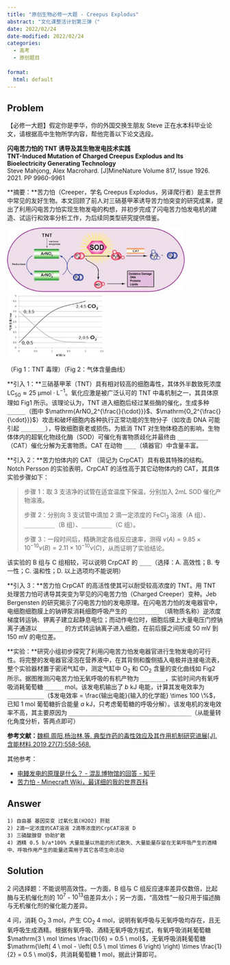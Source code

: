```yaml
---
title: "原创生物必修一大题 - Creepus Explodus"
abstract: "文化课整活计划第三弹（"
date: 2022/02/24
date-modified: 2022/02/24
categories:
  - 高考
  - 原创题目
  
format:
  html: default
---
```


## Problem

【必修一大题】假定你是李华，你的外国交换生朋友 Steve 正在水本科毕业论文，请根据高中生物所学内容，帮他完善以下论文选段。

**闪电苦力怕的 TNT 诱导及其生物发电技术实践**  
**TNT-Induced Mutation of Charged Creepus Explodus and Its Bioelectricity Generating Technology**  
Steve Mahjong, Alex Macrohard. [J]MineNature Volume 817, Issue 1926. 2021. PP 9960-9961

**摘要：**苦力怕（Creeper，学名 Creepus Explodus，另译爬行者）是主世界中常见的友好生物。本文回顾了前人对三硝基甲苯诱导苦力怕突变的研究成果，提出了利用闪电苦力怕实现生物发电的构想，并初步完成了闪电苦力怕发电机的建造、试运行和效率分析工作，为后续同类型研究提供借鉴。

<img src="tnt.jpg" style="height: 150px"> <img src="breath.jpg" style="height: 150px">

（Fig 1：TNT 毒理）（Fig 2：气体含量曲线）

**引入 1：**三硝基甲苯（TNT）具有相对较高的细胞毒性，其体外半数致死浓度 $\mathrm{LC_{50}} \approx 25 \ \mathrm{\mu mol \cdot L^{-1}}$​。氧化应激是被广泛认可的 TNT 中毒机制之一，其具体原理如 Fig1 所示。该理论认为，TNT 进入细胞后经过某些酶的催化，生成多种 `______`（图中 $\mathrm{ArNO_2^{\frac{}{\cdot}}}$​、$\mathrm{O_2^{\frac{}{\cdot}}}$​）攻击和破坏细胞内各种执行正常功能的生物分子（如攻击 DNA 可能引起 `________`），导致细胞衰老或损伤。为抵消 TNT 对生物体稳态的影响，生物体体内的超氧化物歧化酶（SOD）可催化有害物质歧化并最终由 `__________`（CAT）催化分解为无害物质。CAT 在动物 `____`（填器官）中含量丰富。

**引入 2：**苦力怕体内的 CAT （简记为 CrpCAT）具有极其特殊的结构。Notch Persson 的实验表明，CrpCAT 的活性高于其它动物体内的 CAT，其具体实验步骤如下：

>步骤 1：取 3 支洁净的试管在适宜温度下保温，分别加入 $2 \mathrm{mL}$​​ SOD 催化产物溶液。
>
>步骤 2：分别向 3 支试管中滴加 2 滴一定浓度的 $\mathrm{FeCl_3}$ 溶液（A 组）、`__________`（B 组）、`__________`（C 组）。
>
>步骤 3：一段时间后，精确测定各组反应速率，测得 $v(A) = 9.85 \times 10^{-10} v(B) = 2.11 \times 10^{-10} v(C)$​，从而证明了实验结论。

该实验的 B 组与 C 组相较，可以说明 CrpCAT 的 `____`（选择：A. 高效性；B. 专一性；C. 温和性；D. 以上选项均不能说明）

**引入 3：**苦力怕 CrpCAT 的高活性使其可以耐受较高浓度的 TNT。用 TNT 处理苦力怕可诱导其突变为罕见的闪电苦力怕（Charged Creeper）变种。Jeb Bergensten 的研究揭示了闪电苦力怕的发电原理。在闪电苦力怕的发电器官中，电细胞细胞膜上的钠钾泵消耗细胞呼吸产生的 `__________` （填物质名称）逆浓度梯度转运钠、钾离子建立起静息电位；而动作电位时，细胞后膜上大量电压门控钠离子通道以 `________` 的方式转运钠离子进入细胞，在前后膜之间形成 $\mathrm{50 \ mV}$ 到 $\mathrm{150 \ mV}$​ 的电位差。

**实验：**研究小组初步探究了利用闪电苦力怕发电器官进行生物发电的可行性。将完整的发电器官浸泡在营养液中，在其背侧和腹侧插入电极并连接电流表，整个实验器材置于密闭气缸中，测定气缸中 $\mathrm{O_2}$​ 和 $\mathrm{CO_2}$​ 含量的变化曲线如 Fig2 所示。据图推测闪电苦力怕无氧呼吸的有机产物为 `________`，实验时间内有氧呼吸消耗葡萄糖 `______` $\mathrm{mol}$​。该发电机输出了 $b \ \mathrm{kJ}$​ 电能，计算其发电效率为 `____________`（$发电效率 = \frac{输出电能}{输入的化学能} \times 100 \%$​，已知 $\mathrm{1 \ mol}$​ 葡萄糖折合能量 $a \ \mathrm{kJ}$​​，只考虑葡萄糖的呼吸分解）。该发电机的发电效率不高，其主要原因为 `________________________________________`（从能量转化角度分析，答两点即可）

**参考文献：**[魏桐,周阳,杨治林,等. 典型炸药的毒性效应及其作用机制研究进展[J]. 含能材料,2019,27(7):558-568.](http://www.energetic-materials.org.cn/hncl/article/html/CJEM2019068)

其他参考：

+ [电鳗发电的原理是什么？ - 混乱博物馆的回答 - 知乎](https://www.zhihu.com/question/19901924/answer/1490619635)
+ [苦力怕 - Minecraft Wiki，最详细的我的世界百科](https://minecraft.fandom.com/zh/wiki/%E8%8B%A6%E5%8A%9B%E6%80%95)

## Answer

```
1) 自由基 基因突变 过氧化氢(H2O2) 肝脏
2) 2滴一定浓度的CAT溶液 2滴等浓度的CrpCAT溶液 D
3) 三磷酸腺苷 协助扩散
4) 酒精 0.5 b/a*100% 大量能量以热能的形式散失、大量能量存留在无氧呼吸产生的酒精中、呼吸作用产生的能量还需用于其它各项生命活动
```

## Solution

2 问选择题：不能说明高效性。一方面，B 组与 C 组反应速率差异仅数倍，比起酶与无机催化剂的 $10^7$​ - $10^{13}$​ 倍差异太小；另一方面，“高效性”一般只用于描述酶与无机催化剂的催化能力差异。

4 问，消耗 $\mathrm{O_2 \ 3 \ mol}$，产生 $\mathrm{CO_2 \ 4 \ mol}$，说明有氧呼吸与无氧呼吸均存在，且无氧呼吸生成酒精。根据有氧呼吸、酒精无氧呼吸方程式，有氧呼吸消耗葡萄糖 $\mathrm{3 \ mol \times \frac{1}{6} = 0.5 \ mol}$，无氧呼吸消耗葡萄糖 $\mathrm{\left( 4 \ mol - \left( 0.5 \ mol \times 6 \right) \right) \times \frac{1}{2} = 0.5 \ mol}$，共消耗葡萄糖 $\mathrm{1 \ mol}$，据此计算即可。
